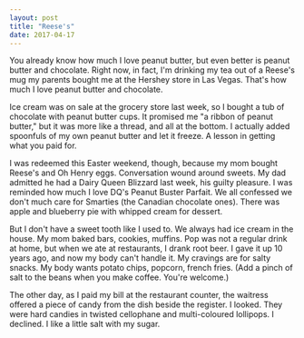 ```yaml
---
layout: post
title: "Reese's"
date: 2017-04-17
---
```


You already know how much I love peanut butter, but even better is peanut butter and chocolate. Right now, in fact, I'm drinking my tea out of a Reese's mug my parents bought me at the Hershey store in Las Vegas. That's how much I love peanut butter and chocolate.

Ice cream was on sale at the grocery store last week, so I bought a tub of chocolate with peanut butter cups. It promised me "a ribbon of peanut butter," but it was more like a thread, and all at the bottom. I actually added spoonfuls of my own peanut butter and let it freeze. A lesson in getting what you paid for.

I was redeemed this Easter weekend, though, because my mom bought Reese's and Oh Henry eggs. Conversation wound around sweets. My dad admitted he had a Dairy Queen Blizzard last week, his guilty pleasure. I was reminded how much I love DQ's Peanut Buster Parfait. We all confessed we don't much care for Smarties (the Canadian chocolate ones). There was apple and blueberry pie with whipped cream for dessert.

But I don't have a sweet tooth like I used to. We always had ice cream in the house. My mom baked bars, cookies, muffins. Pop was not a regular drink at home, but when we ate at restaurants, I drank root beer. I gave it up 10 years ago, and now my body can't handle it. My cravings are for salty snacks. My body wants potato chips, popcorn, french fries. (Add a pinch of salt to the beans when you make coffee. You're welcome.)

The other day, as I paid my bill at the restaurant counter, the waitress offered a piece of candy from the dish beside the register. I looked. They were hard candies in twisted cellophane and multi-coloured lollipops. I declined. I like a little salt with my sugar.
